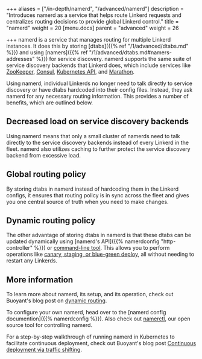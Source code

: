 +++
aliases = ["/in-depth/namerd", "/advanced/namerd"]
description = "Introduces namerd as a service that helps route Linkerd requests and centralizes routing decisions to provide global Linkerd control."
title = "namerd"
weight = 20
[menu.docs]
parent = "advanced"
weight = 26

+++
namerd is a service that manages routing for multiple Linkerd instances. It does
this by storing [dtabs]({{% ref "/1/advanced/dtabs.md" %}}) and using
[namers]({{% ref "/1/advanced/dtabs.md#namers-addresses" %}}) for service
discovery. namerd supports the same suite of service discovery backends that
Linkerd does, which include services like
[ZooKeeper](https://twitter.github.io/commons/apidocs/com/twitter/common/zookeeper/ServerSet.html),
[Consul](https://www.consul.io/), [Kubernetes
API](http://kubernetes.io/docs/api), and
[Marathon](https://mesosphere.github.io/marathon/).

Using namerd, individual Linkerds no longer need to talk directly to service
discovery or have dtabs hardcoded into their config files. Instead, they ask
namerd for any necessary routing information.  This provides a number of
benefits, which are outlined below.

## Decreased load on service discovery backends

Using namerd means that only a small cluster of namerds need to talk directly
to the service discovery backends instead of every Linkerd in the fleet.  namerd
also utilizes caching to further protect the service discovery backend from
excessive load.

## Global routing policy

By storing dtabs in namerd instead of hardcoding them in the Linkerd configs, it
ensures that routing policy is in sync across the fleet and gives you one
central source of truth when you need to make changes.

## Dynamic routing policy

The other advantage of storing dtabs in namerd is that these dtabs can be
updated dynamically using [namerd's API]({{% namerdconfig "http-controller" %}})
or [command-line tool](https://github.com/linkerd/namerctl).  This allows you to
perform operations like [canary, staging, or blue-green
deploy](https://blog.buoyant.io/2016/05/04/real-world-microservices-when-services-stop-playing-well-and-start-getting-real/#dynamic-routing-with-namerd),
all without needing to restart any Linkerds.

## More information

To learn more about namerd, its setup, and its operation, check out Buoyant's
blog post on [dynamic routing](https://blog.buoyant.io/2016/05/04/real-world-microservices-when-services-stop-playing-well-and-start-getting-real/#dynamic-routing-with-namerd).

To configure your own namerd, head over to the
[namerd config documention]({{% namerdconfig %}}).
Also check out [namerctl](https://github.com/linkerd/namerctl),
our open source tool for controlling namerd.

For a step-by-step walkthrough of running namerd in Kubernetes to facilitate
continuous deployment, check out Buoyant's blog post [Continuous deployment via
traffic shifting](
https://blog.buoyant.io/2016/11/04/a-service-mesh-for-kubernetes-part-iv-continuous-deployment-via-traffic-shifting/).
